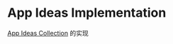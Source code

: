 # App Ideas Implementation

[App Ideas Collection](https://github.com/florinpop17/app-ideas?utm_source=ZHShareTargetIDMore&utm_medium=social&utm_oi=963235948855726080) 的实现
